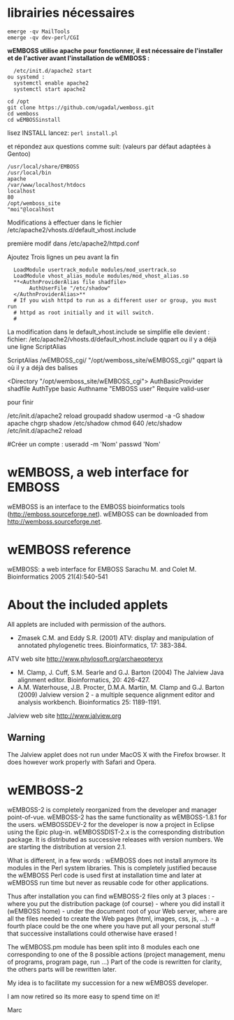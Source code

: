 # librairies nécessaires
```
emerge -qv MailTools
emerge -qv dev-perl/CGI
```
**wEMBOSS utilise apache pour fonctionner, il est nécessaire de l'installer et de l'activer avant l'installation de wEMBOSS :**

```emerge apache
  /etc/init.d/apache2 start
ou systemd :
  systemctl enable apache2
  systemctl start apache2
```
```
cd /opt
git clone https://github.com/ugadal/wemboss.git
cd wemboss
cd wEMBOSSinstall
```
lisez INSTALL
lancez: ```perl install.pl```

et répondez aux questions comme suit: (valeurs par défaut adaptées à Gentoo)
```
/usr/local/share/EMBOSS
/usr/local/bin
apache
/var/www/localhost/htdocs
localhost
80
/opt/wemboss_site
"moi"@localhost
```
Modifications à effectuer dans le fichier /etc/apache2/vhosts.d/default_vhost.include

première modif dans /etc/apache2/httpd.conf

Ajoutez Trois lignes un peu avant la fin
```
  LoadModule usertrack_module modules/mod_usertrack.so
  LoadModule vhost_alias_module modules/mod_vhost_alias.so
  **<AuthnProviderAlias file shadfile>
       AuthUserFile "/etc/shadow"
  </AuthnProviderAlias>**
  # If you wish httpd to run as a different user or group, you must run
  # httpd as root initially and it will switch.
  #
```

La modification dans le default_vhost.include se simplifie elle devient :
fichier: /etc/apache2/vhosts.d/default_vhost.include qqpart ou il y a déjà une ligne ScriptAlias

ScriptAlias /wEMBOSS_cgi/ "/opt/wemboss_site/wEMBOSS_cgi/"
qqpart là où il y a déjà des balises <Directory>

<Directory "/opt/wemboss_site/wEMBOSS_cgi">
      AuthBasicProvider shadfile
      AuthType basic
      Authname "EMBOSS user"
      Require valid-user
</Directory>

pour finir

/etc/init.d/apache2 reload
groupadd shadow
usermod -a -G shadow apache
chgrp shadow /etc/shadow
chmod 640 /etc/shadow
/etc/init.d/apache2 reload

#Créer un compte :
useradd -m 'Nom'
passwd 'Nom'


wEMBOSS, a web interface for EMBOSS
===================================

wEMBOSS is an interface to the EMBOSS bioinformatics tools
(http://emboss.sourceforge.net). wEMBOSS can be downloaded from
http://wemboss.sourceforge.net.

wEMBOSS reference
=================

wEMBOSS: a web interface for EMBOSS
Sarachu M. and Colet M.
Bioinformatics 2005 21(4):540-541

About the included applets
==========================

All applets are included with permission of the authors.

- Zmasek C.M. and Eddy S.R. (2001) ATV: display and manipulation of annotated
 phylogenetic trees. Bioinformatics, 17: 383-384.

 ATV web site http://www.phylosoft.org/archaeopteryx

- M. Clamp, J. Cuff, S.M. Searle and G.J. Barton (2004) The Jalview Java
 alignment editor. Bioinformatics, 20: 426-427.
- A.M. Waterhouse, J.B. Procter, D.M.A. Martin, M. Clamp and G.J. Barton (2009)
 Jalview version 2 - a multiple sequence alignment editor and analysis
 workbench. Bioinformatics 25: 1189-1191.

 Jalview web site  http://www.jalview.org


Warning
-------
The Jalview applet does not run under MacOS X with the Firefox browser.
It does however work properly with Safari and Opera.


wEMBOSS-2
=========

wEMBOSS-2 is completely reorganized from the developer and manager point-of-vue.
wEMBOSS-2 has the same functionality as wEMBOSS-1.8.1 for the users.
wEMBOSSDEV-2 for the developer is now a project in Eclipse using the Epic
plug-in.
wEMBOSSDIST-2.x is the corresponding distribution package. It is distributed as
successive releases with version numbers. We are starting the distribution at
version 2.1.

What is different, in a few words :
wEMBOSS does not install anymore its modules in the Perl system libraries.
This is completely justified because the wEMBOSS Perl code is used first at
installation time and later at wEMBOSS run time but never as reusable code for
other applications.
  
Thus after installation you can find wEMBOSS-2 files only at 3 places :
	- where you put the distribution package (of course)
	- where you did install it (wEMBOSS home)
	- under the document root of your Web server, where are all the files
          needed to create the Web pages (html, images, css, js, ...).
	- a fourth place could be the one where you have put all your personal
          stuff that successive installations could otherwise have erased !


The wEMBOSS.pm module has been split into 8 modules each one corresponding to
one of the 8 possible actions  (project management, menu of programs, program
page, run ...) 
Part of the code is rewritten for clarity, the others parts will be rewritten
later.

My idea is to facilitate my succession for a new wEMBOSS developer.

I am now retired so its more easy to spend time on it!

Marc








